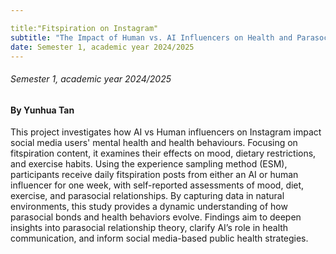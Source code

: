 ```yaml
---

title:"Fitspiration on Instagram" 
subtitle: "The Impact of Human vs. AI Influencers on Health and Parasocial Processes"
date: Semester 1, academic year 2024/2025
---
```

###### Semester 1, academic year 2024/2025
#### By Yunhua Tan


This project investigates how AI vs Human influencers on Instagram impact social media users' mental health and health behaviours. Focusing on fitspiration content, it examines their effects on mood, dietary restrictions, and exercise habits. Using the experience sampling method (ESM), participants receive daily fitspiration posts from either an AI or human influencer for one week, with self-reported assessments of mood, diet, exercise, and parasocial relationships. By capturing data in natural environments, this study provides a dynamic understanding of how parasocial bonds and health behaviors evolve. Findings aim to deepen insights into parasocial relationship theory, clarify AI’s role in health communication, and inform social media-based public health strategies.

